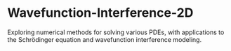 # Wavefunction-Interference-2D
Exploring numerical methods for solving various PDEs, with applications to the Schrödinger equation and wavefunction interference modeling.
